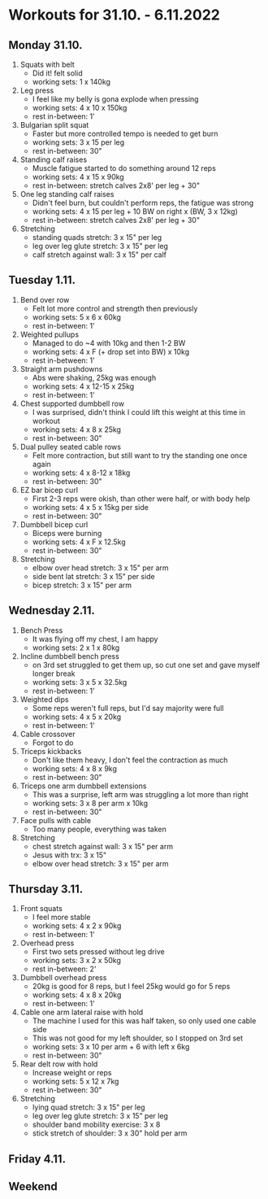 # Workouts for 31.10. - 6.11.2022

## Monday 31.10.

1. Squats with belt
   - Did it! felt solid
   - working sets: 1 x 140kg
2. Leg press
   - I feel like my belly is gona explode when pressing
   - working sets: 4 x 10 x 150kg
   - rest in-between: 1'
3. Bulgarian split squat
   - Faster but more controlled tempo is needed to get burn
   - working sets: 3 x 15 per leg
   - rest in-between: 30"
4. Standing calf raises
   - Muscle fatigue started to do something around 12 reps
   - working sets: 4 x 15 x 90kg
   - rest in-between: stretch calves 2x8' per leg + 30"
5. One leg standing calf raises
   - Didn't feel burn, but couldn't perform reps, the fatigue was strong
   - working sets: 4 x 15 per leg + 10 BW on right x (BW, 3 x 12kg)
   - rest in-between: stretch calves 2x8' per leg + 30"
6. Stretching
   - standing quads stretch: 3 x 15" per leg
   - leg over leg glute stretch: 3 x 15" per leg
   - calf stretch against wall: 3 x 15" per calf

## Tuesday 1.11.

1. Bend over row
   - Felt lot more control and strength then previously
   - working sets: 5 x 6 x 60kg
   - rest in-between: 1'
2. Weighted pullups
   - Managed to do ~4 with 10kg and then 1-2 BW
   - working sets: 4 x F (+ drop set into BW) x 10kg
   - rest in-between: 1'
3. Straight arm pushdowns
   - Abs were shaking, 25kg was enough
   - working sets: 4 x 12-15 x 25kg
   - rest in-between: 1'
4. Chest supported dumbbell row
   - I was surprised, didn't think I could lift this weight at this time in workout
   - working sets: 4 x 8 x 25kg
   - rest in-between: 30"
5. Dual pulley seated cable rows
   - Felt more contraction, but still want to try the standing one once again
   - working sets: 4 x 8-12 x 18kg
   - rest in-between: 30"
6. EZ bar bicep curl
   - First 2-3 reps were okish, than other were half, or with body help
   - working sets: 4 x 5 x 15kg per side
   - rest in-between: 30"
7. Dumbbell bicep curl
   - Biceps were burning
   - working sets: 4 x F x 12.5kg
   - rest in-between: 30"
8. Stretching
   - elbow over head stretch: 3 x 15" per arm
   - side bent lat stretch: 3 x 15" per side
   - bicep stretch: 3 x 15" per arm

## Wednesday 2.11.

1. Bench Press
   - It was flying off my chest, I am happy
   - working sets: 2 x 1 x 80kg
2. Incline dumbbell bench press
   - on 3rd set struggled to get them up, so cut one set and gave myself longer break
   - working sets: 3 x 5 x 32.5kg
   - rest in-between: 1'
3. Weighted dips
   - Some reps weren't full reps, but I'd say majority were full
   - working sets: 4 x 5 x 20kg
   - rest in-between: 1'
4. Cable crossover
   - Forgot to do
5. Triceps kickbacks
   - Don't like them heavy, I don't feel the contraction as much
   - working sets: 4 x 8 x 9kg
   - rest in-between: 30"
6. Triceps one arm dumbbell extensions
   - This was a surprise, left arm was struggling a lot more than right
   - working sets: 3 x 8 per arm x 10kg
   - rest in-between: 30"
7. Face pulls with cable
   - Too many people, everything was taken
8. Stretching
   - chest stretch against wall: 3 x 15" per arm
   - Jesus with trx: 3 x 15"
   - elbow over head stretch: 3 x 15" per arm

## Thursday 3.11.

1. Front squats
   - I feel more stable
   - working sets: 4 x 2 x 90kg
   - rest in-between: 1'
2. Overhead press
   - First two sets pressed without leg drive
   - working sets: 3 x 2 x 50kg
   - rest in-between: 2'
3. Dumbbell overhead press
   - 20kg is good for 8 reps, but I feel 25kg would go for 5 reps
   - working sets: 4 x 8 x 20kg
   - rest in-between: 1'
4. Cable one arm lateral raise with hold
   - The machine I used for this was half taken, so only used one cable side
   - This was not good for my left shoulder, so I stopped on 3rd set
   - working sets: 3 x 10 per arm + 6 with left x 6kg
   - rest in-between: 30"
5. Rear delt row with hold
   - Increase weight or reps
   - working sets: 5 x 12 x 7kg
   - rest in-between: 30"
6. Stretching
   - lying quad stretch: 3 x 15" per leg
   - leg over leg glute stretch: 3 x 15" per leg
   - shoulder band mobility exercise: 3 x 8
   - stick stretch of shoulder: 3 x 30" hold per arm

## Friday 4.11.

## Weekend
